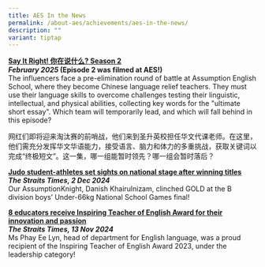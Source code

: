 ```yaml
---
title: AES In the News
permalink: /about-aes/achievements/aes-in-the-news/
description: ""
variant: tiptap
---
```

<p><strong><a href="https://www.mewatch.sg/watch/Say-It-Right-S2-E2-518950" rel="noopener noreferrer nofollow" target="_blank"><u>Say It Right! 你在说什么? Season 2</u></a></strong>
<br><strong><em>February 2025 </em>(Episode 2 was filmed at AES!)</strong>
<br>The influencers face a pre-elimination round of battle at Assumption English
School, where they become Chinese language relief teachers. They must use
their language skills to overcome challenges testing their linguistic,
intellectual, and physical abilities, collecting key words for the "ultimate
short essay". Which team will temporarily lead, and which will fall behind
in this episode?</p>
<p>网红们即将迎来淘汰赛的前哨战，他们来到圣升英校担任华文代课老师。在这里，他们需充分发挥华文华语能力，接受语言、脑力和体力的多重挑战，获取关键词以完成“终极短文”。这一集，哪一组能暂时领先？哪一组会暂时落后？</p>
<p></p>
<p><strong><a href="https://www.straitstimes.com/sport/judo-student-athletes-set-sights-on-national-stage-after-winning-at-national-school-games?fbclid=PAQ0xDSwKrxE5leHRuA2FlbQIxMQABp6j-jAS3ToowrqDKb46_f1j9hDltxO4vu9l4uRlBGYcsLWHrk8uxPONX90Ja_aem_PK2RADsWprU6OAl2efU5sA" rel="noopener noreferrer nofollow" target="_blank"><u>Judo student-athletes set sights on national stage after winning titles</u></a></strong>
<br><strong><em>The Straits Times, 2 Dec 2024</em></strong>
<br>Our AssumptionKnight, Danish Khairulnizam, clinched GOLD at the B division
boys’ Under-66kg National School Games final!
<br>
</p>
<p><strong><a href="https://www.straitstimes.com/singapore/parenting-education/8-educators-receive-inspiring-teacher-of-english-award-for-their-innovation-and-passion" rel="noopener noreferrer nofollow" target="_blank"><u>8 educators receive Inspiring Teacher of English Award for their innovation and passion</u></a></strong>
<br><strong><em>The Straits Times, 13 Nov 2024</em></strong>
<br>Ms Phay Ee Lyn, head of department for English language, was a proud recipient
of the Inspiring Teacher of English Award 2023, under the leadership category!</p>
<p>
<br>
</p>